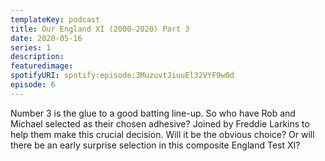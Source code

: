 ```yaml
---
templateKey: podcast
title: Our England XI (2000-2020) Part 3
date: 2020-05-16
series: 1
description: 
featuredimage: 
spotifyURI: spotify:episode:3MuzuvtJiuuEl32VYF9w0d
episode: 6
---
```

Number 3 is the glue to a good batting line-up. So who have Rob and Michael selected as their chosen adhesive? Joined by Freddie Larkins to help them make this crucial decision. Will it be the obvious choice? Or will there be an early surprise selection in this composite England Test XI?
